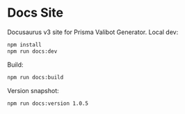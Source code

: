 # Docs Site

Docusaurus v3 site for Prisma Valibot Generator. Local dev:

```bash
npm install
npm run docs:dev
```

Build:
```bash
npm run docs:build
```

Version snapshot:
```bash
npm run docs:version 1.0.5
```
